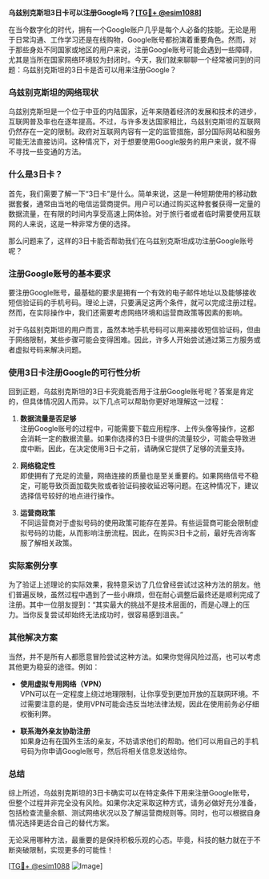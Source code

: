 **乌兹别克斯坦3日卡可以注册Google吗？[[TG💪+ @esim1088](https://t.me/s/esim1088)]**

在当今数字化的时代，拥有一个Google账户几乎是每个人必备的技能。无论是用于日常沟通、工作学习还是在线购物，Google账号都扮演着重要角色。然而，对于那些身处不同国家或地区的用户来说，注册Google账号可能会遇到一些障碍，尤其是当所在国家网络环境较为封闭时。今天，我们就来聊聊一个经常被问到的问题：乌兹别克斯坦的3日卡是否可以用来注册Google？

### 乌兹别克斯坦的网络现状

乌兹别克斯坦是一个位于中亚的内陆国家，近年来随着经济的发展和技术的进步，互联网普及率也在逐年提高。不过，与许多发达国家相比，乌兹别克斯坦的互联网仍然存在一定的限制。政府对互联网内容有一定的监管措施，部分国际网站和服务可能无法直接访问。这种情况下，对于想要使用Google服务的用户来说，就不得不寻找一些变通的方法。

### 什么是3日卡？

首先，我们需要了解一下“3日卡”是什么。简单来说，这是一种短期使用的移动数据套餐，通常由当地的电信运营商提供。用户可以通过购买这种套餐获得一定量的数据流量，在有限的时间内享受高速上网体验。对于旅行者或者临时需要使用互联网的人来说，这是一种非常方便的选择。

那么问题来了，这样的3日卡能否帮助我们在乌兹别克斯坦成功注册Google账号呢？

### 注册Google账号的基本要求

要注册Google账号，最基础的要求是拥有一个有效的电子邮件地址以及能够接收短信验证码的手机号码。理论上讲，只要满足这两个条件，就可以完成注册过程。然而，在实际操作中，我们还需要考虑网络环境和运营商政策等因素的影响。

对于乌兹别克斯坦的用户而言，虽然本地手机号码可以用来接收短信验证码，但由于网络限制，某些步骤可能会变得困难。因此，许多人开始尝试通过第三方服务或者虚拟号码来解决问题。

### 使用3日卡注册Google的可行性分析

回到正题，乌兹别克斯坦的3日卡究竟能否用于注册Google账号呢？答案是肯定的，但具体情况因人而异。以下几点可以帮助你更好地理解这一过程：

1. **数据流量是否足够**  
   注册Google账号的过程中，可能需要下载应用程序、上传头像等操作，这都会消耗一定的数据流量。如果你选择的3日卡提供的流量较少，可能会导致进度中断。因此，在决定使用3日卡之前，请确保它提供了足够的流量支持。

2. **网络稳定性**  
   即使拥有了充足的流量，网络连接的质量也是至关重要的。如果网络信号不稳定，可能导致页面加载失败或者验证码接收延迟等问题。在这种情况下，建议选择信号较好的地点进行操作。

3. **运营商政策**  
   不同运营商对于虚拟号码的使用政策可能存在差异。有些运营商可能会限制虚拟号码的功能，从而影响注册流程。因此，在购买3日卡之前，最好先咨询客服了解相关政策。

### 实际案例分享

为了验证上述理论的实际效果，我特意采访了几位曾经尝试过这种方法的朋友。他们普遍反映，虽然过程中遇到了一些小麻烦，但在耐心调整后最终还是顺利完成了注册。其中一位朋友提到：“其实最大的挑战不是技术层面的，而是心理上的压力。当你反复尝试却始终无法成功时，很容易感到沮丧。”

### 其他解决方案

当然，并不是所有人都愿意冒险尝试这种方法。如果你觉得风险过高，也可以考虑其他更为稳妥的途径。例如：

- **使用虚拟专用网络（VPN）**  
  VPN可以在一定程度上绕过地理限制，让你享受到更加开放的互联网环境。不过需要注意的是，使用VPN可能会违反当地法律法规，因此在使用前务必仔细权衡利弊。

- **联系海外亲友协助注册**  
  如果身边有在国外生活的亲友，不妨请求他们的帮助。他们可以用自己的手机号码为你申请Google账号，然后将相关信息发送给你。

### 总结

综上所述，乌兹别克斯坦的3日卡确实可以在特定条件下用来注册Google账号，但整个过程并非完全没有风险。如果你决定采取这种方式，请务必做好充分准备，包括检查流量余额、测试网络状况以及了解运营商规则等。同时，也可以根据自身情况选择更适合自己的替代方案。

无论采用哪种方法，最重要的是保持积极乐观的心态。毕竟，科技的魅力就在于不断突破限制，实现更多的可能性！

[[TG💪+ @esim1088](https://t.me/s/esim1088) ![Image](https://i.postimg.cc/4NQfJmqS/Snipaste-2025-05-13-00-14-12.png)]